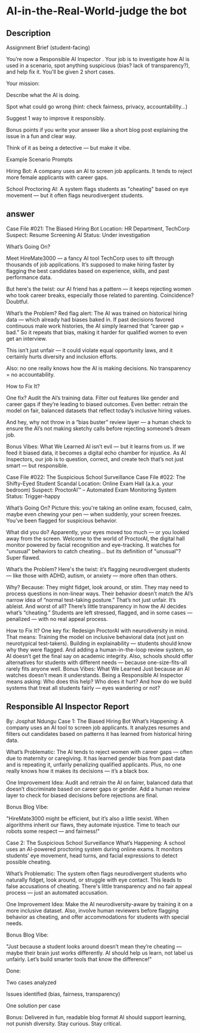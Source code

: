 # AI-in-the-Real-World-judge the bot  
## Description
Assignment Brief (student-facing)

You’re now a Responsible AI Inspector . Your job is to investigate how AI is used in a scenario, spot anything suspicious (bias? lack of transparency?), and help fix it. You'll be given 2 short cases.

Your mission:

Describe what the AI is doing.

Spot what could go wrong (hint: check fairness, privacy, accountability...)

Suggest 1 way to improve it responsibly.

Bonus points if you write your answer like a short blog post explaining the issue in a fun and clear way.

Think of it as being a detective — but make it vibe. 

Example Scenario Prompts

Hiring Bot: A company uses an AI to screen job applicants. It tends to reject more female applicants with career gaps.

School Proctoring AI: A system flags students as "cheating" based on eye movement — but it often flags neurodivergent students.

## answer
Case File #021: The Biased Hiring Bot
Location: HR Department, TechCorp
Suspect: Resume Screening AI
Status: Under investigation

What’s Going On?

Meet HireMate3000 — a fancy AI tool TechCorp uses to sift through thousands of job applications. It’s supposed to make hiring faster by flagging the best candidates based on experience, skills, and past performance data.

But here's the twist: our AI friend has a pattern — it keeps rejecting women who took career breaks, especially those related to parenting. Coincidence? Doubtful.

What’s the Problem?
Red flag alert: The AI was trained on historical hiring data — which already had biases baked in. If past decisions favored continuous male work histories, the AI simply learned that “career gap = bad.” So it repeats that bias, making it harder for qualified women to even get an interview.

This isn’t just unfair — it could violate equal opportunity laws, and it certainly hurts diversity and inclusion efforts.

Also: no one really knows how the AI is making decisions. No transparency = no accountability.

How to Fix It?

One fix? Audit the AI’s training data. Filter out features like gender and career gaps if they’re leading to biased outcomes. Even better: retrain the model on fair, balanced datasets that reflect today’s inclusive hiring values.

And hey, why not throw in a “bias buster” review layer — a human check to ensure the AI’s not making sketchy calls before rejecting someone’s dream job.

Bonus Vibes: What We Learned
AI isn’t evil — but it learns from us. If we feed it biased data, it becomes a digital echo chamber for injustice. As AI Inspectors, our job is to question, correct, and create tech that’s not just smart — but responsible.

Case File #022: The Suspicious School Surveillance
Case File #022: The Shifty-Eyed Student Scandal
 Location: Online Exam Hall (a.k.a. your bedroom)
 Suspect: ProctorAI™ – Automated Exam Monitoring System
 Status: Trigger-happy

What’s Going On?
Picture this: you're taking an online exam, focused, calm, maybe even chewing your pen — when suddenly, your screen freezes.
You’ve been flagged for suspicious behavior.

What did you do?
Apparently, your eyes moved too much — or you looked away from the screen.
Welcome to the world of ProctorAI, the digital hall monitor powered by facial recognition and eye-tracking. It watches for "unusual" behaviors to catch cheating… but its definition of "unusual"? Super flawed.

What’s the Problem?
Here's the twist: it’s flagging neurodivergent students — like those with ADHD, autism, or anxiety — more often than others.

Why? Because:
They might fidget, look around, or stim.
They may need to process questions in non-linear ways.
Their behavior doesn’t match the AI’s narrow idea of “normal test-taking posture.”
That’s not just unfair. It’s ableist.
And worst of all? There’s little transparency in how the AI decides what’s “cheating.” Students are left stressed, flagged, and in some cases — penalized — with no real appeal process.

How to Fix It?
One key fix: Redesign ProctorAI with neurodiversity in mind. That means:
Training the model on inclusive behavioral data (not just on neurotypical test-takers).
Building in explainability — students should know why they were flagged.
And adding a human-in-the-loop review system, so AI doesn’t get the final say on academic integrity.
Also, schools should offer alternatives for students with different needs — because one-size-fits-all rarely fits anyone well.
Bonus Vibes: What We Learned
Just because an AI watches doesn't mean it understands.
Being a Responsible AI Inspector means asking: Who does this help? Who does it hurt? And how do we build systems that treat all students fairly — eyes wandering or not?

## Responsible AI Inspector Report
By: Josphat Ndungu
Case 1: The Biased Hiring Bot
 What’s Happening:
A company uses an AI tool to screen job applicants. It analyzes resumes and filters out candidates based on patterns it has learned from historical hiring data.

 What’s Problematic:
The AI tends to reject women with career gaps — often due to maternity or caregiving. It has learned gender bias from past data and is repeating it, unfairly penalizing qualified applicants. Plus, no one really knows how it makes its decisions — it’s a black box.

 One Improvement Idea:
Audit and retrain the AI on fairer, balanced data that doesn’t discriminate based on career gaps or gender. Add a human review layer to check for biased decisions before rejections are final.

 Bonus Blog Vibe:

"HireMate3000 might be efficient, but it’s also a little sexist. When algorithms inherit our flaws, they automate injustice. Time to teach our robots some respect — and fairness!"

Case 2: The Suspicious School Surveillance
 What’s Happening:
A school uses an AI-powered proctoring system during online exams. It monitors students’ eye movement, head turns, and facial expressions to detect possible cheating.

 What’s Problematic:
The system often flags neurodivergent students who naturally fidget, look around, or struggle with eye contact. This leads to false accusations of cheating. There's little transparency and no fair appeal process — just an automated accusation.

 One Improvement Idea:
Make the AI neurodiversity-aware by training it on a more inclusive dataset. Also, involve human reviewers before flagging behavior as cheating, and offer accommodations for students with special needs.

 Bonus Blog Vibe:

"Just because a student looks around doesn’t mean they’re cheating — maybe their brain just works differently. AI should help us learn, not label us unfairly. Let’s build smarter tools that know the difference!"

Done:

Two cases analyzed

Issues identified (bias, fairness, transparency)

One solution per case

Bonus: Delivered in fun, readable blog format
AI should support learning, not punish diversity.
Stay curious. Stay critical.
